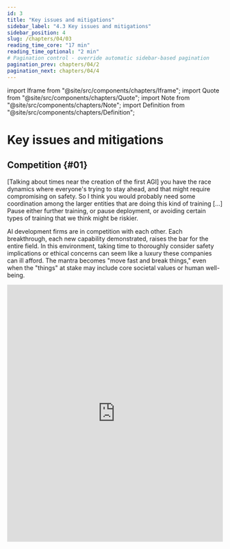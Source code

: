 ```yaml
---
id: 3
title: "Key issues and mitigations"
sidebar_label: "4.3 Key issues and mitigations"
sidebar_position: 4
slug: /chapters/04/03
reading_time_core: "17 min"
reading_time_optional: "2 min"
# Pagination control - override automatic sidebar-based pagination
pagination_prev: chapters/04/2
pagination_next: chapters/04/4
---
```

import Iframe from "@site/src/components/chapters/Iframe";
import Quote from "@site/src/components/chapters/Quote";
import Note from "@site/src/components/chapters/Note";
import Definition from "@site/src/components/chapters/Definition";

# Key issues and mitigations

## Competition {#01}

<Quote speaker="John Schulman" position="Co-Founder of OpenAI" date="" source="">

[Talking about times near the creation of the first AGI] you have the race dynamics where everyone's trying to stay ahead, and that might require compromising on safety. So I think you would probably need some coordination among the larger entities that are doing this kind of training [...] Pause either further training, or pause deployment, or avoiding certain types of training that we think might be riskier.

</Quote>

AI development firms are in competition with each other. Each breakthrough, each new capability demonstrated, raises the bar for the entire field. In this environment, taking time to thoroughly consider safety implications or ethical concerns can seem like a luxury these companies can ill afford. The mantra becomes "move fast and break things," even when the "things" at stake may include core societal values or human well-being.

<Iframe src="https://ourworldindata.org/grapher/artificial-intelligence-patents-submitted?tab=map" width="100%" height="600px" loading="lazy" allow="web-share; clipboard-write" frameBorder="0" number="3" label="4.3" caption="Our World in Data: Patents for AI by country ([Giattino et al., 2023](https://ourworldindata.org/artificial-intelligence))" />

This dynamic isn't limited to the private sector. Nation-states, too, have recognized AI as a cornerstone of future economic and military power. Russian President Vladimir Putin's 2017 statement that "whoever becomes the leader in this sphere will become the ruler of the world" encapsulates the high-stakes nature of this competition. This perspective has sparked a flurry of government activity, with over 50 countries announcing national AI strategies and pouring massive public investments into the field ([Stanford, 2024](https://aiindex.stanford.edu/report/)). A testament to the perceived strategic importance of AI for governments, or at least government officials, the former head of the U.S. National Security Agency is now on the board of OpenAI ([Peters, 2024](https://www.theverge.com/2024/6/13/24178079/openai-board-paul-nakasone-nsa-safety)).

<Iframe src="https://ourworldindata.org/grapher/national-strategies-on-artificial-intelligence?tab=map" width="100%" height="600px" loading="lazy" allow="web-share; clipboard-write" frameBorder="0" number="4" label="4.4" caption="Countries with AI Strategies ([Giattino et al., 2023](https://ourworldindata.org/artificial-intelligence))" />

The consequences of this competitive dynamic are problematic. Even if some actors recognize the need for caution and safety measures, unilateral action risks ceding advantage to less scrupulous competitors. This prisoner's dilemma writ large makes it exceedingly difficult for any single entity, be it a company or a country, to prioritize safety over speed ([Askell et al., 2019](https://arxiv.org/abs/1907.04534)). This also extends to government regulation: countries are tempted to prioritize their competitiveness in AI over ensuring safety and fundamental rights, because they may perceive the regulations to protect the latter as damaging innovation. Thus, the emphasis on national strategic interests often comes at the expense of domestic and international action on AI safety. Countries may be hesitant to support governance frameworks that could potentially constrain their AI ambitions or give competitors an edge.

<Iframe src="https://ourworldindata.org/grapher/cumulative-number-of-large-scale-ai-systems-by-country?tab=chart" width="100%" height="600px" loading="lazy" allow="web-share; clipboard-write" frameBorder="0" number="8" label="4.8" caption="Cumulative number of large-scale AI systems by country since 2017. Refers to the location of the primary organization with which the authors of a large-scale AI systems are affiliated. ([Giattino et al., 2023](https://ourworldindata.org/artificial-intelligence))" />

**Policies** Addressing these challenges requires multiple approaches. At the national level, policymakers must work to align the incentives of AI developers with broader societal interests. This could involve regulatory frameworks that mandate safety considerations, coupled with incentives for responsible AI development. Internationally, there's an urgent need for forums and agreements that can help manage the AI race, perhaps drawing lessons from arms control regimes or climate change negotiations.

Moreover, fostering a shared understanding of AI risks among key stakeholders - from tech executives to national security officials - is crucial. This awareness-building must go hand in hand with efforts to reframe the AI race not as a zero-sum game, but as a collective endeavor to manage AI development.

## Proliferation {#02}

Imagine a cutting-edge AI model, capable of generating hyper-realistic deepfakes or designing novel bioweapons, is developed by a well-intentioned research lab. The lab, adhering to principles of open science, publishes their findings and releases the model's code as open-source. Within hours, the model is downloaded thousands of times across the globe. Within days, modified versions start appearing on code-sharing platforms. Within weeks, the capabilities that were once confined to a single lab have proliferated across the internet, accessible to anyone with a decent computer and an internet connection.

This scenario, while hypothetical, isn't far from reality. The AI community has a strong culture of openness, with many researchers and companies releasing their models and findings to the public. This openness has undoubtedly accelerated progress in the field, but it also presents a significant governance challenge.

The proliferation problem in AI governance stems from three main factors:

1. **Open-source culture:** Many AI researchers and organizations believe in the principles of open science, freely sharing their code and findings.

2. **General openness of the AI industry:** Even when code isn't openly shared, the AI industry is characterized by a high degree of knowledge sharing through academic papers, conferences, and informal networks.

3. **Potential for theft:** As AI becomes increasingly valuable, the risk of intellectual property theft, including through cyberattacks or insider threats, grows.

These factors combine to create an environment where potentially dangerous AI capabilities can spread rapidly and widely, outpacing our ability to govern their use effectively.

The proliferation challenge extends beyond the spread of AI models or algorithms. It also encompasses the dissemination of key components in the AI supply chain, such as advanced semiconductors used in AI computing. Recent efforts by the U.S. to restrict the export of cutting-edge chips highlight the dual-use nature of these technologies and the difficulties in controlling their spread ([Masi, 2024](https://medium.com/@nicholas_masi/gpu-export-controls-dont-work-a754c953f04d)).

Another crucial aspect of the proliferation problem is the offense-defense balance in AI capabilities ([Tang et al., 2024](https://securityandtechnology.org/virtual-library/reports/the-implications-of-artificial-intelligence-in-cybersecurity/)). In many areas of AI development, offensive capabilities (such as developing and carrying out cyberattacks or crafting persuasive misinformation) can be easier to develop and deploy than defensive measures (such as using defensive cyber capabilities or filtering out misinformation).

<Note title="Verification Challenges" collapsed={true}>

This ease of proliferation creates significant hurdles for international governance efforts. Unlike some nuclear non-proliferation treaties, where satellite imagery and other remote sensing technologies can be used to monitor compliance ([U.S. Congressional Research Service, 2011](https://crsreports.congress.gov/product/pdf/R/R41201)), verifying adherence to AI governance agreements would likely require deep access to an organization's or country's AI systems and development processes. And that may require access to highly sensitive or strategically valuable corporate or national secrets. Many countries will be reluctant to agree to inspections or information sharing that could compromise their strategic advantages or reveal the full extent of their AI capabilities.

Imagine, for instance, an international agreement that prohibits the development of AI systems capable of autonomously launching cyber attacks. Verifying compliance with such an agreement would be incredibly difficult. It might require access to source code, training data, and testing environments - all of which could be considered state or corporate secrets.

This verification challenge creates a trust deficit in international AI governance efforts. Countries may be reluctant to enter into agreements they can't verify, while those that do might constantly suspect others of cheating.

Moreover, the ease of AI proliferation means that even if major powers agree to certain restrictions, smaller countries or non-state actors could potentially develop or acquire advanced AI capabilities. This dynamic further complicates international governance efforts.

</Note>

**Policies How do we ensure responsible use of AI when potentially harmful capabilities are widely accessible?** The key challenge for AI governance becomes finding the right balance between openness and control. Several potential solutions have been proposed to find the right balance:

- **Targeted Openness:** Instead of a binary open/closed approach, AI developers could adopt a more nuanced stance. For instance, foundational research and non-sensitive applications could remain open, while potentially dangerous capabilities are subject to stricter controls.

- **Staged releases:** Rather than immediately making a lab’s most advanced model publicly available, it could gradually release increasingly capable models ([Solaiman, 2023](https://arxiv.org/abs/2302.04844)). This allows developers to assess potential risks and misuse scenarios at each stage, informing decisions about subsequent releases. Developers can identify unforeseen issues or concerns; researchers, policymakers, and the public can reflect about the implications of more advanced AI systems; and society and relevant stakeholders have time to adapt to each level of capability before more powerful versions are released.

- **Enhanced Information Security:** As AI systems become more powerful, protecting them from theft or unauthorized access becomes crucial. This might involve developing new cybersecurity protocols specifically designed for AI systems.

- **Export Controls and Access Restrictions:** Governments might implement export controls on advanced AI systems or components, similar to those used for other sensitive technologies. Additionally, access to large-scale computing resources necessary for training frontier AI models could be restricted ([Heim et al., 2024](https://www.oxfordmartin.ox.ac.uk/publications/governing-through-the-cloud-the-intermediary-role-of-compute-providers-in-ai-regulation)).

- **Responsible Disclosure Practices:** The AI community could develop norms around responsible disclosure of potentially dangerous capabilities, similar to those in the cybersecurity field ([O’Brien et al., 2024](https://www.iaps.ai/research/coordinated-disclosure)).

- **Technical Measures:** Researchers could explore technical solutions to limit the misuse of AI models, such as built-in use restrictions ([Dong et al., 2024](https://arxiv.org/abs/2406.02622)).

- **International cooperation:** This could involve creating new institutions or frameworks specifically designed to monitor and manage the spread of advanced AI capabilities.

## Uncertainty {#03}

<Quote speaker="Greg Brockman" position="Co-Founder and Former CTO of OpenAI" date="" source="">

The exact way the post-AGI world will look is hard to predict — that world will likely be more different from today's world than today's is from the 1500s [...] We do not yet know how hard it will be to make sure AGIs act according to the values of their operators. Some people believe it will be easy; some people believe it'll be unimaginably difficult; but no one knows for sure

</Quote>

The governance of frontier AI is profoundly complicated by the pervasive uncertainty that shrouds the field. This uncertainty manifests in multiple dimensions.

At the most fundamental level, there is deep uncertainty about the future trajectory of AI capabilities - although experts and forecasters have generally been surprised by the rapid pace of AI development ([Cotra & Piper 2024](https://www.planned-obsolescence.org/language-models-surprised-us/)). Predicting the pace and direction of future advancements is challenging. This uncertainty is compounded by the potential for unexpected breakthroughs or emergent capabilities that could rapidly shift the risk landscape, making it difficult for governance frameworks to anticipate and prepare for all possible scenarios.

Another critical area of uncertainty lies in understanding the relative importance of different factors in AI development. The interplay between computational power, data availability, and algorithmic innovations in driving AI progress is not fully understood. What is sometimes called the "scaling debate" has significant implications for governance approaches ([Hooker & Sandoval, 2024](https://cohere.com/blog/scaling-laws-of-ai)). If compute is the primary bottleneck, then regulations focusing on hardware access might be most effective. Conversely, if data or algorithmic breakthroughs are key, different governance levers would need to be prioritized.

The nature and magnitude of potential risks posed by advanced AI systems are also subjects of considerable uncertainty. While there is largely a consensus on some current or near-term risks, such as AI-enabled disinformation or privacy violations, the long-term and more extreme risks are more contentious and difficult to quantify. The challenge for governance is to address these potential risks without overreacting or stifling beneficial innovation.

This uncertainty extends to the efficacy of proposed technical solutions for AI safety and alignment. While research in these areas is progressing, it's unclear whether current approaches will scale to more advanced AI systems or if fundamentally new paradigms will be required. This creates a moving target for governance efforts, as the mechanisms needed to ensure AI safety may evolve rapidly alongside AI capabilities.

The "pacing problem" further complicates matters. AI technology is advancing at a rate that often outstrips the ability of governance structures to adapt. Traditional regulatory processes, designed for slower-moving technologies, may struggle to keep up with the rapid evolution of AI capabilities. This creates a risk of governance frameworks becoming obsolete almost as soon as they are implemented.

Compounding these challenges is the relative lack of expertise within many government bodies regarding cutting-edge AI technologies. This knowledge gap can lead to misguided policies or an inability to effectively oversee AI development and deployment. Bridging this expertise gap is crucial but challenging, given the competitive landscape for AI talent.

Despite these uncertainties, the potential consequences of advanced AI systems are too significant to allow for inaction. This creates a paradoxical situation where decisions must be made and governance structures established in the face of deep uncertainty - as has occasionally been the case in other fields that grapple with decision-making under uncertainty, such as pandemic preparedness.

**Policies** One approach to addressing this uncertainty is to increase visibility into AI development processes. This could involve implementing more robust reporting requirements for AI companies, including "know-your-customer" (KYC) policies for providers of AI services or compute.

Enhancing state and regulatory capacity is another crucial step. This involves not only increasing the technical expertise within government bodies but also developing more agile regulatory frameworks that can adapt quickly to new developments. Regulatory sandboxes, where new AI technologies can be tested under controlled conditions, offer one potential model for more responsive governance.

Scenario planning and red-teaming exercises can also play a valuable role in preparing for uncertain futures. By systematically exploring a range of possible AI development trajectories and their implications, governance bodies can develop more robust and adaptable strategies.

Importantly, governance approaches should be designed with flexibility and adaptability in mind. This could involve building in regular review periods, establishing clear triggers for policy adjustments based on predefined milestones in AI capabilities, and maintaining open channels of communication between policymakers, researchers, and industry leaders.

## Accountability {#04}

<Quote speaker="Jan Leike" position="Former co-lead of the Superalignment project at OpenAI" date="" source="">

[After resigning at OpenAI, talking about sources of risks] These problems are quite hard to get right, and I am concerned we aren't on a trajectory to get there [...] OpenAI is shouldering an enormous responsibility on behalf of all of humanity. But over the past years, safety culture and processes have taken a backseat to shiny products. We are long overdue in getting incredibly serious about the implications of AGI.

</Quote>

Companies like OpenAI, Google DeepMind, and Anthropic are pushing the boundaries of what's possible, often moving faster than regulators can keep up. Their decisions about what to develop, how to develop it, and when to release it to the public have far-reaching consequences. Yet, there is currently little external oversight or even visibility into these processes.

Take the release of GPT-3, for instance. The decision to release it first as a limited API, then more broadly, was made primarily by OpenAI's leadership. No regulatory body reviewed the model's capabilities and potential risks before its release. No standardized safety tests were required.

Companies developing frontier AI technologies wield enormous power, with the potential to reshape societies, economies, and power structures globally. Yet they operate with a degree of autonomy that would be unthinkable in other high-stakes industries. For example, pharmaceutical companies can’t release new drugs without regulatory approval, and nuclear power plants can’t be built without impact assessments.

The consequences of this lack of accountability are already becoming apparent. We've seen AI-generated deepfakes used to spread political misinformation ([Swenson & Chan, 2024](https://apnews.com/article/artificial-intelligence-elections-disinformation-chatgpt-bc283e7426402f0b4baa7df280a4c3fd)). Language models have been used to create convincing phishing emails and other scams ([Stacey, 2025](https://www.ft.com/content/d60fb4fb-cb85-4df7-b246-ec3d08260e6f)). And there are growing concerns about AI systems perpetuating and amplifying societal biases.

Finally, this is not just about preventing harm. Lack of accountability also erodes public trust in AI technologies ([Afroogh et al., 2024](https://www.nature.com/articles/s41599-024-04044-8)). When people feel that these powerful systems are being developed behind closed doors, with little external oversight, it's natural to be skeptical or even fearful.

**Policies** How do we make AI development more accountable without stifling innovation? There is no simple answer, but there are several promising approaches to consider. We talk more about proposals and approaches to this in the sections on corporate, national and international governance.

A robust accountability framework for AI development requires interlocking mechanisms operating at different timescales and levels of governance. At the foundational level, pre-deployment approval systems could establish clear capability-based thresholds for AI development accompanied by regulatory requirements, similar to regulations in other high-risk industries. Deployment could be made contingent on developers meeting safety and transparency requirements, creating a baseline for responsible development practices.

Building on this foundation, ongoing oversight could be maintained through a combination of external audits and ethical review boards. Independent experts would evaluate AI systems' capabilities, training data, and potential impacts, while diverse stakeholders would assess broader ethical implications. This dual-track review process, modeled after successful frameworks in medical research, would help identify and address both technical and societal concerns throughout the development cycle.

To ensure these oversight mechanisms have real impact, they must be backed by clear enforcement capabilities. A well-defined liability framework could establish legal responsibility for AI-related harms, creating strong incentives for careful development practices. This would be complemented by emergency intervention mechanisms, enabling regulatory bodies to respond swiftly to imminent risks from AI deployments – for instance, by halting the release of potentially dangerous systems.

The effectiveness of these measures ultimately depends on transparency and international coordination. Regular public disclosures about AI capabilities, limitations, and risks would enable informed public discourse while protecting legitimate proprietary interests. Given the global nature of AI development, these national frameworks must be harmonized through international agreements to prevent regulatory arbitrage and establish consistent global standards. We talk a lot more about this in the section dedicated to international governance. This coordinated approach would help ensure that accountability measures remain robust even as AI technology continues to advance.

## Allocation {#05}

AI has the potential to reshape the distribution of power, wealth, and opportunities across society. The issue of allocation or distributive consequences revolves around several questions associated with the consequences of developing and deploying increasingly advanced AI systems: who controls these systems? Who reaps their benefits? And what happens to those left behind?

The distributive consequences of AI span two interrelated dimensions: power and wealth. On the power front, we're seeing a gradual but significant shift in who holds the reins of influence and control in society. Those who develop and control advanced AI systems are gaining unprecedented leverage over economic, political, and social spheres.

Large language models like ChatGPT or Claude are developed and controlled by a handful of tech companies and research institutions. This concentration of power raises serious questions about accountability, transparency, and systemic influence.

Previous technological revolutions have often led to increased inequality, at least in the short to medium term. And with AI, the stakes are even higher, because AI has the potential to be a truly general-purpose technology, one that could theoretically replace human cognitive labor across almost all domains. If (or when) AGI becomes a reality, the distributive consequences could be staggering. Whoever controls an entity capable of outperforming humans in virtually every cognitive task - from scientific research to strategic planning to creative endeavors - would wield considerable power and wealth.

The prospect of AGI amplifies all the distributive concerns discussed so far. It could lead to extreme concentrations of power, potentially even enabling new forms of authoritarian control or technocratic governance.

**Policies** How can we address the distributive consequences of AI development and deployment? There is no simple solution, but several approaches are being explored and debated. Redistributive policies could help spread the wealth generated by advanced AI systems. This could take the form of taxes on AI-driven profits, universal basic income programs, investment in education and retraining initiatives, or a ‘Windfall Clause’ ([O’Keefe et al., 2019](https://arxiv.org/abs/1912.11595)). These direct redistributive measures can be complemented by longer-term structural changes in how AI development occurs. Democratizing AI development through open-source projects and targeted public funding can help spread access to these transformative technologies beyond a small group of well-resourced organizations. This democratization effort could gain teeth through carefully crafted regulatory frameworks that prevent monopolistic consolidation.

These solutions must grapple with the differential impacts of AI across various segments of society and the global economy. It's not just a matter of the haves versus the have-nots. We're seeing complex dynamics play out between:

- Capital and labor: As AI automates more tasks, the returns to capital (those who own AI systems and the data they run on) may increase relative to returns to labor.

- Frontier AI countries and laggards: Nations at the forefront of AI development may gain significant economic and strategic advantages over others.

- Tech-savvy individuals and the less digitally literate: As AI becomes more integrated into daily life, those who can effectively use and understand these technologies may have significant advantages.

- Large corporations and small businesses: Big tech companies with vast data resources and AI capabilities may gain even more market power, potentially squeezing out smaller competitors.

These differential impacts add layers of complexity to the governance challenge. They underscore the need for nuanced, adaptable policies that can address the specific needs and vulnerabilities of different groups.
